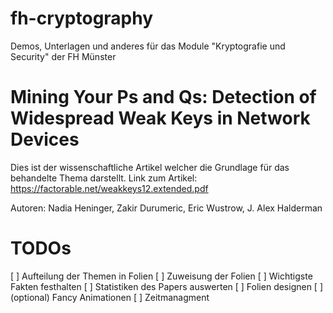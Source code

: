 # fh-cryptography
Demos, Unterlagen und anderes für das Module "Kryptografie und Security" der FH Münster

# Mining Your Ps and Qs: Detection of Widespread Weak Keys in Network Devices
Dies ist der wissenschaftliche Artikel welcher die Grundlage für das behandelte Thema darstellt. Link zum Artikel:
https://factorable.net/weakkeys12.extended.pdf

Autoren: Nadia Heninger, Zakir Durumeric, Eric Wustrow, J. Alex Halderman

# TODOs

[ ] Aufteilung der Themen in Folien
[ ] Zuweisung der Folien
[ ] Wichtigste Fakten festhalten
[ ] Statistiken des Papers auswerten
[ ] Folien designen 
[ ] (optional) Fancy Animationen
[ ] Zeitmanagment
